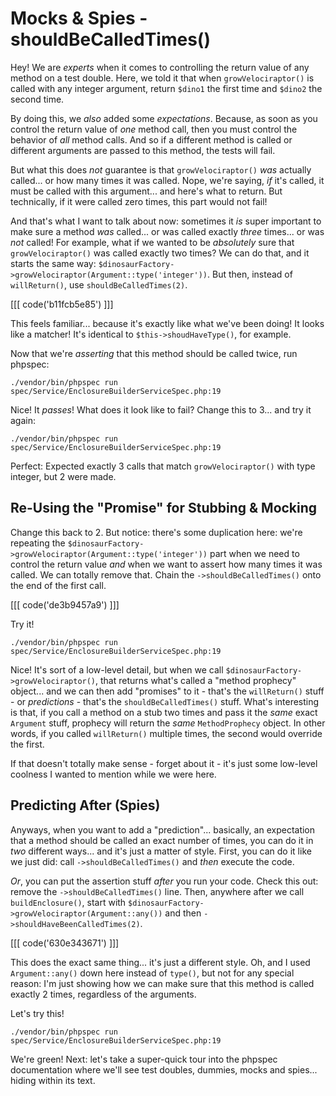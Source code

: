 # Mocks & Spies - shouldBeCalledTimes()

Hey! We are *experts* when it comes to controlling the return value of any method
on a test double. Here, we told it that when `growVelociraptor()` is called
with any integer argument, return `$dino1` the first time and `$dino2` the second
time.

By doing this, we *also* added some *expectations*. Because, as soon as you control
the return value of *one* method call, then you must control the behavior of *all*
method calls. And so if a different method is called or different arguments are
passed to this method, the tests will fail.

But what this does *not* guarantee is that `growVelociraptor()` *was* actually
called... or how many times it was called. Nope, we're saying, *if* it's called,
it must be called with this argument... and here's what to return. But technically,
if it were called zero times, this part would not fail!

And that's what I want to talk about now: sometimes it *is* super important to
make sure a method *was* called... or was called exactly *three* times... or was
*not* called! For example, what if we wanted to be *absolutely* sure that
`growVelociraptor()` was called exactly two times? We can do that, and it
starts the same way: `$dinosaurFactory->growVelociraptor(Argument::type('integer'))`.
But then, instead of `willReturn()`, use `shouldBeCalledTimes(2)`.

[[[ code('b11fcb5e85') ]]]

This feels familiar... because it's exactly like what we've been doing! It looks
like a matcher! It's identical to `$this->shoudHaveType()`, for example.

Now that we're *asserting* that this method should be called twice, run phpspec:

```terminal-silent
./vendor/bin/phpspec run spec/Service/EnclosureBuilderServiceSpec.php:19
```

Nice! It *passes*! What does it look like to fail? Change this to 3... and try
it again:

```terminal-silent
./vendor/bin/phpspec run spec/Service/EnclosureBuilderServiceSpec.php:19
```

Perfect: Expected exactly 3 calls that match `growVelociraptor()` with type integer,
but 2 were made.

## Re-Using the "Promise" for Stubbing & Mocking

Change this back to 2. But notice: there's some duplication here: we're repeating
the `$dinosaurFactory->growVelociraptor(Argument::type('integer'))` part when we
need to control the return value *and* when we want to assert how many times it
was called. We can totally remove that. Chain the `->shouldBeCalledTimes()` onto
the end of the first call.

[[[ code('de3b9457a9') ]]]

Try it!

```terminal-silent
./vendor/bin/phpspec run spec/Service/EnclosureBuilderServiceSpec.php:19
```

Nice! It's sort of a low-level detail, but when we call
`$dinosaurFactory->growVelociraptor()`, that returns what's called a "method prophecy"
object... and we can then add "promises" to it - that's the `willReturn()` stuff -
or *predictions* - that's the `shouldBeCalledTimes()` stuff. What's interesting
is that, if you call a method on a stub two times and pass it the *same* exact
`Argument` stuff, prophecy will return the *same* `MethodProphecy` object. In other
words, if you called `willReturn()` multiple times, the second would override the
first.

If that doesn't totally make sense - forget about it - it's just some low-level
coolness I wanted to mention while we were here.

## Predicting After (Spies)

Anyways, when you want to add a "prediction"... basically, an expectation that
a method should be called an exact number of times, you can do it in *two* different
ways... and it's just a matter of style. First, you can do it like we just did:
call `->shouldBeCalledTimes()` and *then* execute the code.

*Or*, you can put the assertion stuff *after* you run your code. Check this out:
remove the `->shouldBeCalledTimes()` line. Then, anywhere after we call
`buildEnclosure()`, start with `$dinosaurFactory->growVelociraptor(Argument::any())`
and then `->shouldHaveBeenCalledTimes(2)`.

[[[ code('630e343671') ]]]

This does the exact same thing... it's just a different style. Oh, and I used
`Argument::any()` down here instead of `type()`, but not for any special reason:
I'm just showing how we can make sure that this method is called exactly 2 times,
regardless of the arguments.

Let's try this!

```terminal-silent
./vendor/bin/phpspec run spec/Service/EnclosureBuilderServiceSpec.php:19
```

We're green! Next: let's take a super-quick tour into the phpspec documentation
where we'll see test doubles, dummies, mocks and spies... hiding within its text.
